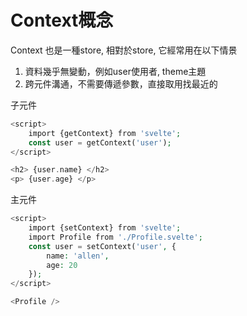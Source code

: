 # Context概念

Context 也是一種store, 相對於store, 它經常用在以下情景
1. 資料幾乎無變動，例如user使用者, theme主題
2. 跨元件溝通，不需要傳遞參數，直接取用找最近的


子元件
```php
<script>
    import {getContext} from 'svelte';
    const user = getContext('user');
</script>

<h2> {user.name} </h2>
<p> {user.age} </p>
```

主元件
```php
<script>
    import {setContext} from 'svelte';
    import Profile from './Profile.svelte';
    const user = setContext('user', {
        name: 'allen',
        age: 20
    });
</script>

<Profile />
```